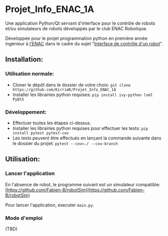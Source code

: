 # Projet_Info_ENAC_1A

Une application Python/Qt servant d'interface pour le contrôle de robots et/ou simulateurs de robots développés par le club ENAC Robotique.

Développée pour le projet programmation python en première année ingénieur à [l'ENAC](https://www.enac.fr) dans le cadre du sujet "[Interface de contrôle d'un robot](https://e-campus.enac.fr/moodle/pluginfile.php/34661/course/section/23938/projet%20python%20-%20Interface%20de%20contr%C3%B4le%20dun%20robot.pdf)".

## Installation:

### Utilisation normale:
- Cloner le dépôt dans le dossier de votre choix: `git clone https://github.com/KirrimK/Projet_Info_ENAC_1A`
- Installer les librairies python requises: `pip install ivy-python lxml PyQt5`

### Développement:
- Effectuer toutes les étapes ci-dessus.
- Installer les librairies python requises pour effectuer les tests: `pip install pytest pytest-cov`
- Les tests peuvent être effectués en lançant la commande suivante dans le dossier du projet: `pytest --cov=./ --cov-branch`

## Utilisation:

### Lancer l'application
En l'absence de robot, le programme suivant est un simulateur compatible: [https://github.com/Fabien-B/robotSim](https://github.com/Fabien-B/robotSim)

Pour lancer l'application, executer `main.py`.

### Mode d'emploi
(TBD)
